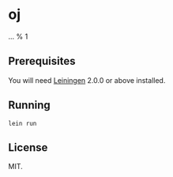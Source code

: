 # oj

... % 1

## Prerequisites

You will need [Leiningen][] 2.0.0 or above installed.

[leiningen]: https://github.com/technomancy/leiningen

## Running

    lein run

## License

MIT.

